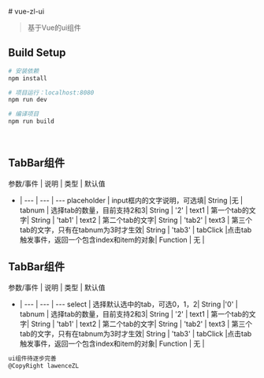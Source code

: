 ﻿﻿﻿﻿﻿﻿﻿﻿﻿﻿﻿﻿# vue-zl-ui> 基于Vue的ui组件## Build Setup``` bash# 安装依赖npm install# 项目运行：localhost:8080npm run dev# 编译项目npm run build```&nbsp;## TabBar组件参数/事件 | 说明 | 类型 | 默认值 - | --- | --- | ---placeholder | input框内的文字说明，可选填| String |无 | tabnum | 选择tab的数量，目前支持2和3| String | '2' |text1 | 第一个tab的文字| String | 'tab1' |text2 | 第二个tab的文字| String | 'tab2' |text3 | 第三个tab的文字，只有在tabnum为3时才生效| String | 'tab3' |tabClick |点击tab触发事件，返回一个包含index和item的对象| Function | 无 |&nbsp;## TabBar组件参数/事件 | 说明 | 类型 | 默认值 - | --- | --- | ---select | 选择默认选中的tab，可选0，1，2| String |'0' | tabnum | 选择tab的数量，目前支持2和3| String | '2' |text1 | 第一个tab的文字| String | 'tab1' |text2 | 第二个tab的文字| String | 'tab2' |text3 | 第三个tab的文字，只有在tabnum为3时才生效| String | 'tab3' |tabClick |点击tab触发事件，返回一个包含index和item的对象| Function | 无 |``` bashui组件待逐步完善@CopyRight lawenceZL```